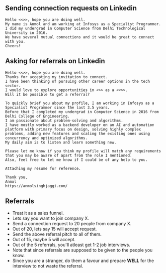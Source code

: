 ## Sending connection requests on Linkedin
```
Hello <<>>, hope you are doing well.
My name is Anmol and am working at Infosys as a Specialist Programmer.
I did my undergrad in Computer Science from Delhi Technological University in 2016.
We have several mutual connections and it would be great to connect with you.
Cheers!
```

## Asking for referrals on Linkedin
```
Hello <<>>, hope you are doing well.
Thanks for accepting my invitation to connect.
I have been thinking of pursuing other career options in the tech sector.
I would love to explore opportunities in <>> as a <<>>.
Will it be possible to get a referral?

To quickly brief you about my profile, I am working in Infosys as a Specialist Programmer since the last 3.5 years.
Before that I completed my undergrad in Computer Science in 2016 from Delhi College of Engineering.
I am passionate about problem-solving and algorithms.
I have mostly worked as a backend developer on an AI and automation platform with primary focus on design, solving highly complex problems, adding new features and scaling the existing ones using concurrency and optimized algorithms.
My daily aim is to listen and learn something new.

Please let me know if you think my profile will match any requirements that you may be aware of apart from the role I mentioned.
Also, feel free to let me know if I could be of any help to you.

Attaching my resume for reference.

Thank you,
Anmol
https://anmolsinghjaggi.com/
```

## Referrals
- Treat it as a sales funnel.
- Lets say you want to join company X.
- Send a connection request to 20 people from company X.
- Out of 20, lets say 15 will accept request.
- Send the above referral pitch to all of them.
- Out of 15, maybe 5 will accept.
- Out of the 5 referrals, you'll atleast get 1-2 job interviews.
- Note that since referrals are supposed to be given to the people you know.
- Since you are a stranger, do them a favour and prepare **WELL** for the interview to not waste the referral. 